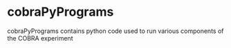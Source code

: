 # cobraPyPrograms
cobraPyPrograms contains python code used to run various components of the COBRA experiment
